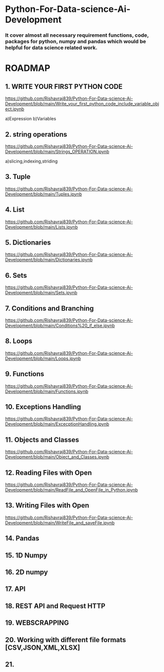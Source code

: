 # Python-For-Data-science-Ai-Development
### It cover almost all necessary requirement functions, code, packages for python, numpy and pandas which would be helpful for data science related work.

# ROADMAP

## 1. WRITE YOUR FIRST PYTHON CODE
   https://github.com/Rishavraj839/Python-For-Data-science-Ai-Development/blob/main/Write_your_first_python_code_include_variable_object.ipynb
   
 a)Expression 
 b)Variables
 
 ## 2. string operations
   https://github.com/Rishavraj839/Python-For-Data-science-Ai-Development/blob/main/Strings_OPERATION.ipynb
   
   a)slicing,indexing,striding
   
 ## 3. Tuple 
   https://github.com/Rishavraj839/Python-For-Data-science-Ai-Development/blob/main/Tuples.ipynb
 ## 4. List
   https://github.com/Rishavraj839/Python-For-Data-science-Ai-Development/blob/main/Lists.ipynb
 ## 5. Dictionaries
   https://github.com/Rishavraj839/Python-For-Data-science-Ai-Development/blob/main/Dictionaries.ipynb
 
 ## 6. Sets
   https://github.com/Rishavraj839/Python-For-Data-science-Ai-Development/blob/main/Sets.ipynb
 
 ## 7. Conditions and Branching
   https://github.com/Rishavraj839/Python-For-Data-science-Ai-Development/blob/main/Conditions%20_if_else.ipynb
   
 ## 8. Loops
   https://github.com/Rishavraj839/Python-For-Data-science-Ai-Development/blob/main/Loops.ipynb
 ## 9. Functions
   https://github.com/Rishavraj839/Python-For-Data-science-Ai-Development/blob/main/Functions.ipynb
 ## 10. Exceptions Handling
   https://github.com/Rishavraj839/Python-For-Data-science-Ai-Development/blob/main/ExcecptionHandling.ipynb
 ## 11. Objects and Classes
   https://github.com/Rishavraj839/Python-For-Data-science-Ai-Development/blob/main/Object_and_Classes.ipynb
 ## 12. Reading Files with Open
   https://github.com/Rishavraj839/Python-For-Data-science-Ai-Development/blob/main/ReadFile_and_OpenFile_in_Python.ipynb
 ## 13. Writing Files with Open
   https://github.com/Rishavraj839/Python-For-Data-science-Ai-Development/blob/main/WriteFile_and_saveFile.ipynb
 ## 14. Pandas
 ## 15. 1D Numpy
 ## 16. 2D numpy
 ## 17. API
 ## 18. REST API and Request HTTP
 ## 19. WEBSCRAPPING
 ## 20. Working with different file formats [CSV,JSON,XML,XLSX]
 ## 21.
 
    

